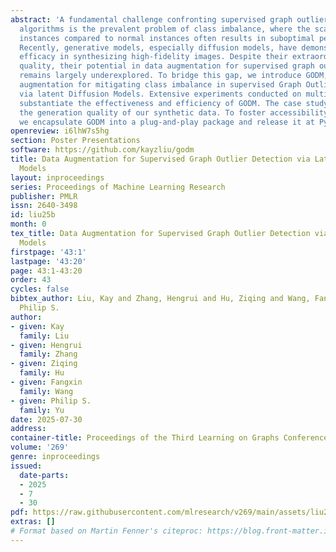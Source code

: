 ```yaml
---
abstract: 'A fundamental challenge confronting supervised graph outlier detection
  algorithms is the prevalent problem of class imbalance, where the scarcity of outlier
  instances compared to normal instances often results in suboptimal performance.
  Recently, generative models, especially diffusion models, have demonstrated their
  efficacy in synthesizing high-fidelity images. Despite their extraordinary generation
  quality, their potential in data augmentation for supervised graph outlier detection
  remains largely underexplored. To bridge this gap, we introduce GODM, a novel data
  augmentation for mitigating class imbalance in supervised Graph Outlier detection
  via latent Diffusion Models. Extensive experiments conducted on multiple datasets
  substantiate the effectiveness and efficiency of GODM. The case study further demonstrated
  the generation quality of our synthetic data. To foster accessibility and reproducibility,
  we encapsulate GODM into a plug-and-play package and release it at PyPI: https://pypi.org/project/godm/.'
openreview: i6lhW7s5hg
section: Poster Presentations
software: https://github.com/kayzliu/godm
title: Data Augmentation for Supervised Graph Outlier Detection via Latent Diffusion
  Models
layout: inproceedings
series: Proceedings of Machine Learning Research
publisher: PMLR
issn: 2640-3498
id: liu25b
month: 0
tex_title: Data Augmentation for Supervised Graph Outlier Detection via Latent Diffusion
  Models
firstpage: '43:1'
lastpage: '43:20'
page: 43:1-43:20
order: 43
cycles: false
bibtex_author: Liu, Kay and Zhang, Hengrui and Hu, Ziqing and Wang, Fangxin and Yu,
  Philip S.
author:
- given: Kay
  family: Liu
- given: Hengrui
  family: Zhang
- given: Ziqing
  family: Hu
- given: Fangxin
  family: Wang
- given: Philip S.
  family: Yu
date: 2025-07-30
address:
container-title: Proceedings of the Third Learning on Graphs Conference
volume: '269'
genre: inproceedings
issued:
  date-parts:
  - 2025
  - 7
  - 30
pdf: https://raw.githubusercontent.com/mlresearch/v269/main/assets/liu25b/liu25b.pdf
extras: []
# Format based on Martin Fenner's citeproc: https://blog.front-matter.io/posts/citeproc-yaml-for-bibliographies/
---
```

